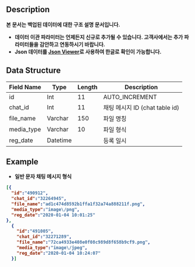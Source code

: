 ## Description
<b>본 문서는 백업된 데이터에 대한 구조 설명 문서입니다.<br>
 - 데이터 이관 파라미터는 언제든지 신규로 추가될 수 있습니다. 고객사에서는 추가 파라미터들을 감안하고 연동하시기 바랍니다.<br>
 - Json 데이터를 [Json Viewer](http://json.parser.online.fr)로 사용하여 한글로 확인이 가능합니다.

## Data Structure
| Field Name | Type     | Length | Description               |
|------------|----------|--------|---------------------------|
| id         | Int      | 11     | AUTO_INCREMENT            |
| chat_id    | Int      | 11     | 채팅 메시지 ID (chat table id) |
| file_name  | Varchar  | 150    | 파일 명칭                     |
| media_type | Varchar  | 10     | 파일 형식                     |
| reg_date   | Datetime |        | 등록 일시                     |

## Example

- 일반 문자 채팅 메시지 형식
```json
[{
  "id":"490912",
  "chat_id":"32264945",
  "file_name":"ad1c474d8592b1ffa1f32a74a888211f.png",
  "media_type":"image\/png",
  "reg_date":"2020-01-04 10:01:25"
},
  {
    "id":"491005",
    "chat_id":"32271289",
    "file_name":"72ca4933e408e0f08c989d8f658b9cf9.png",
    "media_type":"image\/jpeg",
    "reg_date":"2020-01-04 10:24:07"
  }]
```